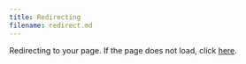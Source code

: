 ```yaml
---
title: Redirecting
filename: redirect.md
--- 
```


Redirecting to your page. If the page does not load, click [here]().
